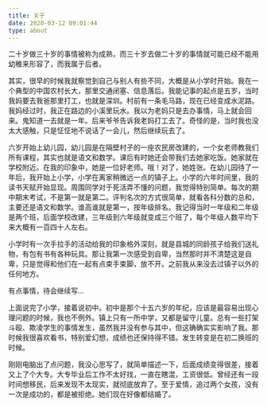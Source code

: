 ```yaml
---
title: 关于
date: 2020-03-12 09:01:44
type: about
---
```


二十岁做三十岁的事情被称为成熟，而三十岁去做二十岁的事情就可能已经不能用幼稚来形容了，而我属于后者。

其实，很早的时候我就察觉到自己与别人有些不同，大概是从小学时开始。我在一个典型的中国农村长大，那里交通闭塞、信息落后。我能记事的起点是五岁，当时我妈要去我爸那里打工，也就是深圳。村前有一条毛马路，现在已经变成水泥路。我妈经过时，我正在路边的小溪里玩水。我以为老妈只是去办事情，马上就会回来。鬼知道一去就是一年。后来爷爷告诉我老妈打工去了。奇怪的是，当时我也没太大感触，只是怔怔地不说话了一会儿，然后继续玩去了。

六岁开始上幼儿园，幼儿园是在隔壁村子的一座农民房改建的，一个女老师教我们所有课程，其实也就是语文和数学。课后有时她还会带我们去她家吃饭。她家就在学校附近。在我的印象中，她是一位好老师。哦！对了，她姓张。在幼儿园待了一年后，我开始上小学，小学在离家稍微远一点的镇子上。小学的六年时间里，我的读书天赋开始显现。周围同学对于死活弄不懂的问题，我觉得特别简单。每次的期中期末考试，不是第一就是第二。评判名次的方式很简单，就看各科分数的总和，主要还是语文和数学。谁高谁就是第一，按年级排名。我记得当时一年级和二年级是两个班，后面学校改建，三年级到六年级就变成三个班了，每个年级人数平均下来大概有一百四十人左右。

小学时有一次手拉手的活动给我的印象格外深刻，就是县城的同龄孩子给我们送礼物，有包有书有各种玩具。那让我第一次感受到自卑，当然那时并不清楚这是自卑，只是觉得和他们在一起有点束手束脚，放不开。之前我从来没去过镇子以外的任何地方。

有点事情，待会继续写...

上面说完了小学，接着说初中。初中是那个十五六岁的年纪，应该是最容易出现心理问题的时候，我也不例外。镇上只有一所中学，又都是留守儿童。总有一些打架斗殴、欺凌学生的事情发生，虽然我并没有参与其中，但这确确实实影响了我。那时候我很喜欢看书，特别爱幻想，成绩也还保持得不错。发生转变是在初二换班的时候。

刚刚电脑出了点问题，我没心思写了，就简单描述一下，后面成绩变得很差，接着又上了个大专。大专毕业后工作不太好找，一直在瞎混，工资很低。曾经还有一段时间想移民，后来发现不太现实，就彻底放弃了。至于爱情，追过两个女孩，没有一次是成功的，都是被拒绝。她们现在好像都结婚了。